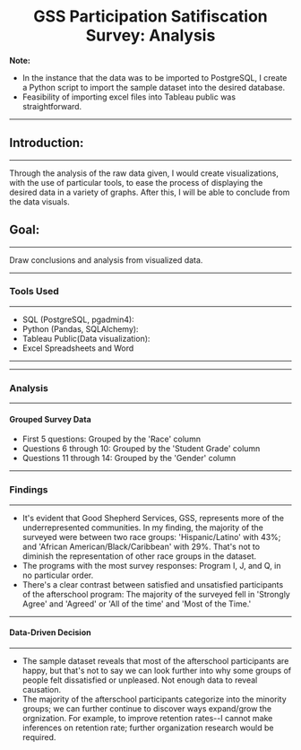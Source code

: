 <h1 align = "center"> GSS Participation Satifiscation Survey: Analysis </h1>


    
**Note:** 
- In the instance that the data was to be imported to PostgreSQL, I create a Python script to import the sample dataset into the desired database.  
- Feasibility of importing excel files into Tableau public was straightforward.
    



---


## Introduction:
---
    
Through the analysis of the raw data given, I would create visualizations, with the use of particular tools, to ease the process of displaying the desired data in a variety of graphs. After this, I will be able to conclude from the data visuals.
    
## Goal:
---
    
Draw conclusions and analysis from visualized data.

---    
### Tools Used
---

- SQL (PostgreSQL, pgadmin4):
- Python (Pandas, SQLAlchemy):
- Tableau Public(Data visualization):
- Excel Spreadsheets and Word 
    

---  


---
### Analysis
---

#### Grouped Survey Data

-	First 5 questions: Grouped by the 'Race' column
- Questions 6 through 10: Grouped by the 'Student Grade' column
- Questions 11 through 14: Grouped by the 'Gender' column



---
### Findings
---

- It's evident that Good Shepherd Services, GSS, represents more of the underrepresented communities. In my finding, the majority of the surveyed were between two race groups: 'Hispanic/Latino' with 43%; and 'African American/Black/Caribbean' with 29%. That's not to diminish the representation of other race groups in the dataset.
- The programs with the most survey responses: Program I, J, and Q, in no particular order.
- There's a clear contrast between satisfied and unsatisfied participants of the afterschool program: The majority of the surveyed fell in 'Strongly Agree' and 'Agreed' or 'All of the time' and 'Most of the Time.'


---
#### Data-Driven Decision
---

- The sample dataset reveals that most of the afterschool participants are happy, but that's not to say we can look further into why some groups of people felt dissatisfied or unpleased. Not enough data to reveal causation.
-	The  majority of the afterschool participants categorize into the minority groups; we can further continue to discover ways expand/grow the orgnization. For example, to improve retention rates--I cannot make inferences on retention rate; further organization research would be required. 


    
    
    
    
    
    
    
    
    
    
    
    
    
    
    
    
    
    
    
    
    
    
    
    
